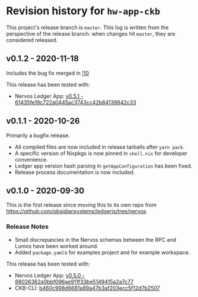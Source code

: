 # Revision history for `hw-app-ckb`

This project's release branch is `master`.
This log is written from the perspective of the release branch: when changes hit `master`, they are considered released.

## v0.1.2 - 2020-11-18

Includes the bug fix merged in [!10](https://github.com/obsidiansystems/hw-app-ckb/pull/10)

This release has been tested with:
- Nervos Ledger App: [v0.5.1 - 61435fe19c722a0445ac3743cc42b84139842c33](https://github.com/obsidiansystems/ledger-app-nervos/releases/tag/v0.5.1)

## v0.1.1 - 2020-10-26

Primarily a bugfix release.

- All compiled files are now included in release tarballs after `yarn pack`.
- A specific version of Nixpkgs is now pinned in `shell.nix` for developer
  convenience.
- Ledger app version hash parsing in `getAppConfiguration` has been fixed.
- Release process documentation is now included.

## v0.1.0 - 2020-09-30

This is the first release since moving this to its own repo from https://github.com/obsidiansystems/ledgerjs/tree/nervos.

### Release Notes
- Small discrepancies in the Nervos schemas between the RPC and Lumos have been worked around.
- Added `package.yaml`s for examples project and for example workspace.

This release has been tested with:
- Nervos Ledger App: [v0.5.0 - 88026362a0bbf096ae911f33be5149415a2a7c77](https://github.com/obsidiansystems/ledger-app-nervos/releases/tag/v0.5.0)
- CKB-CLI: [b460c998d6681a89a47b3af203ecc5f12d7b2507](https://github.com/obsidiansystems/ckb-cli/commit/b460c998d6681a89a47b3af203ecc5f12d7b2507)
